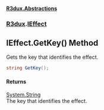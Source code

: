 #### [R3dux.Abstractions](R3dux.Abstractions.md 'R3dux.Abstractions')
### [R3dux](R3dux.Abstractions.md#R3dux 'R3dux').[IEffect](IEffect.md 'R3dux.IEffect')

## IEffect.GetKey() Method

Gets the key that identifies the effect.

```csharp
string GetKey();
```

#### Returns
[System.String](https://docs.microsoft.com/en-us/dotnet/api/System.String 'System.String')  
The key that identifies the effect.